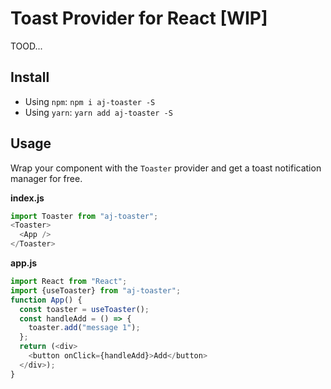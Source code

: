 # Toast Provider for React [WIP]

TOOD...

## Install

- Using `npm`: `npm i aj-toaster -S`
- Using `yarn`: `yarn add aj-toaster -S`

## Usage

Wrap your component with the `Toaster` provider and get a toast notification manager for free.

**index.js**

```js
import Toaster from "aj-toaster";
<Toaster>
  <App />
</Toaster>
```

**app.js**

```js
import React from "React";
import {useToaster} from "aj-toaster";
function App() {
  const toaster = useToaster();
  const handleAdd = () => {
    toaster.add("message 1");
  };
  return (<div>
    <button onClick={handleAdd}>Add</button>
  </div>);
}
```
